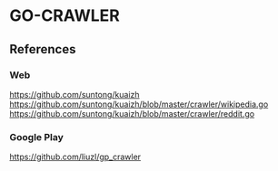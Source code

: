 # GO-CRAWLER

## References

### Web
https://github.com/suntong/kuaizh
	https://github.com/suntong/kuaizh/blob/master/crawler/wikipedia.go
	https://github.com/suntong/kuaizh/blob/master/crawler/reddit.go

### Google Play
https://github.com/liuzl/gp_crawler